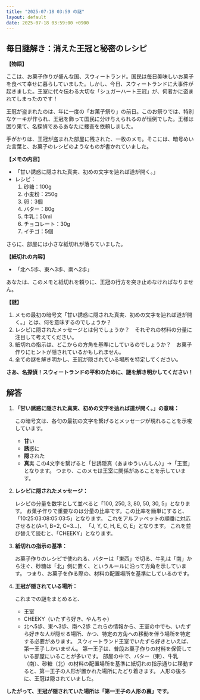 ```yaml
---
title: "2025-07-18 03:59 の謎"
layout: default
date: 2025-07-18 03:59:00 +0900
---
```

## 毎日謎解き：消えた王冠と秘密のレシピ

**【物語】**

ここは、お菓子作りが盛んな国、スウィートランド。国民は毎日美味しいお菓子を食べて幸せに暮らしていました。しかし、今日、スウィートランドに大事件が起きました。王室に代々伝わる大切な「シュガーハート王冠」が、何者かに盗まれてしまったのです！

王冠が盗まれたのは、年に一度の「お菓子祭り」の前日。このお祭りでは、特別なケーキが作られ、王冠を飾って国民に分け与えられるのが恒例でした。王様は困り果て、名探偵であるあなたに捜査を依頼しました。

手がかりは、王冠が盗まれた部屋に残された、一枚のメモ。そこには、暗号めいた言葉と、お菓子のレシピのようなものが書かれていました。

**【メモの内容】**

*   「甘い誘惑に隠された真実、初めの文字を辿れば道が開く。」
*   レシピ：
    1.  砂糖：100g
    2.  小麦粉：250g
    3.  卵：3個
    4.  バター：80g
    5.  牛乳：50ml
    6.  チョコレート：30g
    7.  イチゴ：5個

さらに、部屋には小さな紙切れが落ちていました。

**【紙切れの内容】**

*   「北へ5歩、東へ3歩、南へ2歩」

あなたは、このメモと紙切れを頼りに、王冠の行方を突き止めなければなりません。

**【謎】**

1.  メモの最初の暗号文「甘い誘惑に隠された真実、初めの文字を辿れば道が開く。」とは、何を意味するのでしょうか？
2.  レシピに隠されたメッセージとは何でしょうか？　それぞれの材料の分量に注目して考えてください。
3.  紙切れの指示は、どこからの方角を基準にしているのでしょうか？　お菓子作りにヒントが隠されているかもしれません。
4.  全ての謎を解き明かし、王冠が隠されている場所を特定してください。

**さあ、名探偵！スウィートランドの平和のために、謎を解き明かしてください！**

## 解答

1.  **「甘い誘惑に隠された真実、初めの文字を辿れば道が開く。」の意味：**

    この暗号文は、各句の最初の文字を繋げるとメッセージが現れることを示唆しています。
    *   **甘**い
    *   **誘**惑に
    *   **隠**された
    *   **真**実
    この4文字を繋げると「甘誘隠真（あまゆういんしん）」→「王室」となります。
    つまり、このメモは王室に関係があることを示しています。
2.  **レシピに隠されたメッセージ：**

    レシピの分量を数字として並べると「100, 250, 3, 80, 50, 30, 5」となります。
    お菓子作りで重要なのは分量の比率です。この比率を簡単にすると、「10:25:03:08:05:03:5」となります。
    これをアルファベットの順番に対応させると(A=1, B=2, C=3...)、
    「J, Y, C, H, E, C, E」となります。
    これを並び替えて読むと、「CHEEKY」となります。
3.  **紙切れの指示の基準：**

    お菓子作りのレシピで使われる、バターは「東西」で切る、牛乳は「南」から注ぐ、砂糖は「北」側に置く、というルールに沿って方角を示しています。
    つまり、お菓子を作る際の、材料の配置場所を基準にしているのです。
4.  **王冠が隠されている場所：**

    これまでの謎をまとめると、
    *   王室
    *   CHEEKY（いたずら好き、やんちゃ）
    *   北へ5歩、東へ3歩、南へ2歩
    これらの情報から、王室の中でも、いたずら好きな人が隠せる場所、かつ、特定の方角への移動を伴う場所を特定する必要があります。
    スウィートランド王室でいたずら好きといえば、第一王子しかいません。
    第一王子は、普段お菓子作りの材料を保管している部屋にいることが多いです。
    部屋の中で、バター（東）、牛乳（南）、砂糖（北）の材料の配置場所を基準に紙切れの指示通りに移動すると、第一王子の人形が置かれた場所にたどり着きます。
    人形の後ろに、王冠は隠されていました。

**したがって、王冠が隠されていた場所は「第一王子の人形の裏」です。**
